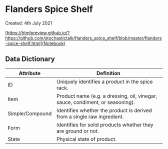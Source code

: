 # Flanders Spice Shelf

Created: 4th July 2021

[https://htmlpreview.github.io/?https://github.com/stochastictalk/flanders_spice_shelf/blob/master/flanders-spice-shelf.html](Notebook)

## Data Dictionary

Attribute | Definition
---- | ----
ID | Uniquely identifies a product in the spice rack.
Item | Product name (e.g. a dressing, oil, vinegar, sauce, condiment, or seasoning).
Simple/Compound | Identifies whether the product is derived from a single raw ingredient.
Form | Identifies for solid products whether they are ground or not.
State | Physical state of product.
